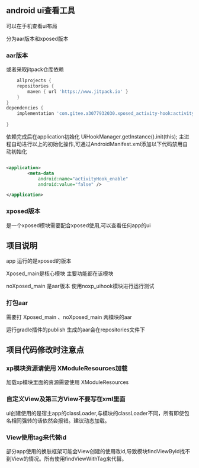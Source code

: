 ## android ui查看工具

可以在手机查看ui布局

分为aar版本和xposed版本

### aar版本

或者采取jitpack仓库依赖

```groovy
    allprojects {
    repositories {
        maven { url 'https://www.jitpack.io' }
    }
}
dependencies {
    implementation 'com.gitee.a3077932030.xposed_activity-hook:activityUIHook-app:1.1.3'  //若只想在测试环境使用 使用debugImplementation依赖
      
}
```

依赖完成后在application初始化 
UiHookManager.getInstance().init(this);
主进程自动进行以上的初始化操作,可通过AndroidManifest.xml添加以下代码禁用自动初始化
```xml

<application>
        <meta-data
            android:name="activityHook_enable"
            android:value="false" />

</application>
```



### xposed版本
是一个xposed模块需要配合xposed使用,可以查看任何app的ui



## 项目说明

app 运行的是xposed的版本

Xposed_main是核心模块 主要功能都在该模块

noXposed_main 是aar版本 使用noxp_uihook模块进行运行测试

### 打包aar

需要打 Xposed_main 、noXposed_main 两模块的aar

运行gradle插件的publish 生成的aar会在repositories文件下

## 项目代码修改时注意点

### xp模块资源请使用 XModuleResources加载

加载xp模块里面的资源需要使用 XModuleResources

### 自定义View及第三方View不要写在xml里面

ui创建使用的是宿主app的classLoader,与模块的classLoader不同，所有即使包名相同强转的话依然会报错。建议动态加载。

### View使用tag来代替id

部分app使用的换肤框架可能会View创建的使用改id,导致模块findViewById找不到View的情况。所有使用findViewWithTag来代替。


